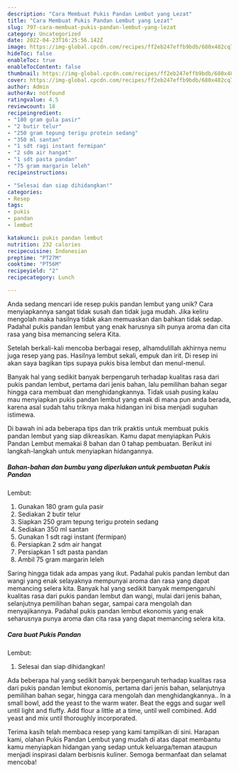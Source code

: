 ```yaml
---
description: "Cara Membuat Pukis Pandan Lembut yang Lezat"
title: "Cara Membuat Pukis Pandan Lembut yang Lezat"
slug: 797-cara-membuat-pukis-pandan-lembut-yang-lezat
category: Uncategorized
date: 2022-04-23T16:25:56.142Z
image: https://img-global.cpcdn.com/recipes/ff2eb247effb9bdb/680x482cq70/pukis-pandan-lembut-foto-resep-utama.jpg
hideToc: false
enableToc: true
enableTocContent: false
thumbnail: https://img-global.cpcdn.com/recipes/ff2eb247effb9bdb/680x482cq70/pukis-pandan-lembut-foto-resep-utama.jpg
cover: https://img-global.cpcdn.com/recipes/ff2eb247effb9bdb/680x482cq70/pukis-pandan-lembut-foto-resep-utama.jpg
author: Admin
authorAv: notfound
ratingvalue: 4.5
reviewcount: 18
recipeingredient:
- "180 gram gula pasir"
- "2 butir telur"
- "250 gram tepung terigu protein sedang"
- "350 ml santan"
- "1 sdt ragi instant fermipan"
- "2 sdm air hangat"
- "1 sdt pasta pandan"
- "75 gram margarin leleh"
recipeinstructions:

- "Selesai dan siap dihidangkan!"
categories:
- Resep
tags:
- pukis
- pandan
- lembut

katakunci: pukis pandan lembut 
nutrition: 232 calories
recipecuisine: Indonesian
preptime: "PT27M"
cooktime: "PT56M"
recipeyield: "2"
recipecategory: Lunch

---
```





Anda sedang mencari ide resep pukis pandan
lembut yang unik? Cara menyiapkannya sangat tidak susah dan tidak juga mudah. Jika keliru mengolah maka hasilnya tidak akan memuaskan dan bahkan tidak sedap. Padahal pukis pandan
lembut yang enak harusnya sih punya aroma dan cita rasa yang bisa memancing selera Kita.





Setelah berkali-kali mencoba berbagai resep, alhamdulillah akhirnya nemu juga resep yang pas. Hasilnya lembut sekali, empuk dan irit. Di resep ini akan saya bagikan tips supaya pukis bisa lembut dan menul-menul.

Banyak hal yang sedikit banyak berpengaruh terhadap kualitas rasa dari pukis pandan
lembut, pertama dari jenis bahan, lalu pemilihan bahan segar hingga cara membuat dan menghidangkannya. Tidak usah pusing kalau mau menyiapkan pukis pandan
lembut yang enak di mana pun anda berada, karena asal sudah tahu triknya maka hidangan ini bisa menjadi suguhan istimewa.






Di bawah ini ada beberapa tips dan trik praktis untuk membuat pukis pandan
lembut yang siap dikreasikan. Kamu dapat menyiapkan Pukis Pandan
Lembut memakai 8 bahan dan 0 tahap pembuatan. Berikut ini langkah-langkah untuk menyiapkan hidangannya.

<!--inarticleads1-->

##### Bahan-bahan dan bumbu yang diperlukan untuk pembuatan Pukis Pandan
Lembut:

1. Gunakan 180 gram gula pasir
1. Sediakan 2 butir telur
1. Siapkan 250 gram tepung terigu protein sedang
1. Sediakan 350 ml santan
1. Gunakan 1 sdt ragi instant (fermipan)
1. Persiapkan 2 sdm air hangat
1. Persiapkan 1 sdt pasta pandan
1. Ambil 75 gram margarin leleh


Saring hingga tidak ada ampas yang ikut. Padahal pukis pandan lembut dan wangi yang enak selayaknya mempunyai aroma dan rasa yang dapat memancing selera kita. Banyak hal yang sedikit banyak mempengaruhi kualitas rasa dari pukis pandan lembut dan wangi, mulai dari jenis bahan, selanjutnya pemilihan bahan segar, sampai cara mengolah dan menyajikannya. Padahal pukis pandan lembut ekonomis yang enak seharusnya punya aroma dan cita rasa yang dapat memancing selera kita. 

<!--inarticleads2-->

##### Cara buat Pukis Pandan
Lembut:


1. Selesai dan siap dihidangkan!

Ada beberapa hal yang sedikit banyak berpengaruh terhadap kualitas rasa dari pukis pandan lembut ekonomis, pertama dari jenis bahan, selanjutnya pemilihan bahan segar, hingga cara mengolah dan menghidangkannya.. In a small bowl, add the yeast to the warm water. Beat the eggs and sugar well until light and fluffy. Add flour a little at a time, until well combined. Add yeast and mix until thoroughly incorporated. 

Terima kasih telah membaca resep yang kami tampilkan di sini. Harapan kami, olahan Pukis Pandan
Lembut yang mudah di atas dapat membantu kamu menyiapkan hidangan yang sedap untuk keluarga/teman ataupun menjadi inspirasi dalam berbisnis kuliner. Semoga bermanfaat dan selamat mencoba!
